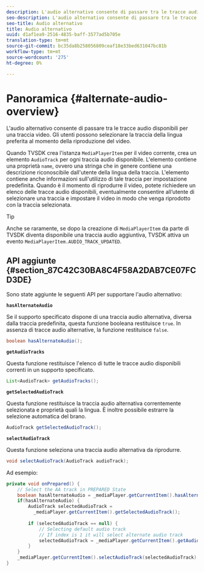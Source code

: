 ```yaml
---
description: L'audio alternativo consente di passare tra le tracce audio disponibili per una traccia video. Gli utenti possono selezionare la traccia della lingua preferita al momento della riproduzione del video.
seo-description: L'audio alternativo consente di passare tra le tracce audio disponibili per una traccia video. Gli utenti possono selezionare la traccia della lingua preferita al momento della riproduzione del video.
seo-title: Audio alternativo
title: Audio alternativo
uuid: d1af1ea9-2516-4835-baff-3577ad5b705e
translation-type: tm+mt
source-git-commit: bc35da8b258056809ceaf18e33bed631047bc81b
workflow-type: tm+mt
source-wordcount: '275'
ht-degree: 0%

---
```



# Panoramica {#alternate-audio-overview}

L&#39;audio alternativo consente di passare tra le tracce audio disponibili per una traccia video. Gli utenti possono selezionare la traccia della lingua preferita al momento della riproduzione del video.

<!--<a id="section_E4F9DC28A2944BD08B4190A7F98A8365"></a>-->

Quando TVSDK crea l&#39;istanza `MediaPlayerItem` per il video corrente, crea un elemento `AudioTrack` per ogni traccia audio disponibile. L&#39;elemento contiene una proprietà `name`, ovvero una stringa che in genere contiene una descrizione riconoscibile dall&#39;utente della lingua della traccia. L&#39;elemento contiene anche informazioni sull&#39;utilizzo di tale traccia per impostazione predefinita. Quando è il momento di riprodurre il video, potete richiedere un elenco delle tracce audio disponibili, eventualmente consentire all’utente di selezionare una traccia e impostare il video in modo che venga riprodotto con la traccia selezionata.

>[!TIP]
>
>Anche se raramente, se dopo la creazione di `MediaPlayerItem` da parte di TVSDK diventa disponibile una traccia audio aggiuntiva, TVSDK attiva un evento `MediaPlayerItem.AUDIO_TRACK_UPDATED`.

## API aggiunte {#section_87C42C30BA8C4F58A2DAB7CE07FCD3DE}

Sono state aggiunte le seguenti API per supportare l&#39;audio alternativo:

**`hasAlternateAudio`**

Se il supporto specificato dispone di una traccia audio alternativa, diversa dalla traccia predefinita, questa funzione booleana restituisce `true`. In assenza di tracce audio alternative, la funzione restituisce `false`.

```java
boolean hasAlternateAudio();
```

**`getAudioTracks`**

Questa funzione restituisce l&#39;elenco di tutte le tracce audio disponibili correnti in un supporto specificato.

```java
List<AudioTrack> getAudioTracks();
```

**`getSelectedAudioTrack`**

Questa funzione restituisce la traccia audio alternativa correntemente selezionata e proprietà quali la lingua. È inoltre possibile estrarre la selezione automatica del brano.

```java
AudioTrack getSelectedAudioTrack();
```

**`selectAudioTrack`**

Questa funzione seleziona una traccia audio alternativa da riprodurre.

```java
void selectAudioTrack(AudioTrack audioTrack);
```

Ad esempio:

```java
private void onPrepared() { 
    // Select the AA track in PREPARED State 
    boolean hasAlternateAudio = _mediaPlayer.getCurrentItem().hasAlternateAudio(); 
    if(hasAlternateAudio) { 
        AudioTrack selectedAudioTrack =  
          _mediaPlayer.getCurrentItem().getSelectedAudioTrack(); 
 
        if (selectedAudioTrack == null) {  
            // Selecting default audio track  
            // If index is 1 it will select alternate audio track  
            selectedAudioTrack = _mediaPlayer.getCurrentItem().getAudioTracks().get(0);  
        } 
    } 
    _mediaPlayer.getCurrentItem().selectAudioTrack(selectedAudioTrack); 
} 
```
